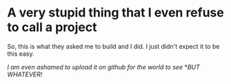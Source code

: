 # A very stupid thing that I even refuse to call a project
So, this is what they asked me to build and I did. I just didn't expect it to be this easy.

*I am even ashamed to upload it on github for the world to see* 
**BUT WHATEVER!*
